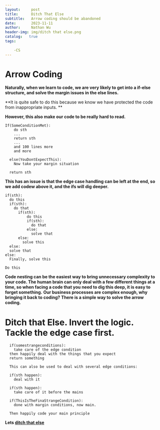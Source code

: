 ```yaml
---
layout:     post
title:      Ditch That Else
subtitle:   Arrow coding should be abandoned
date:       2023-11-11
author:     Nathan Wu
header-img: img/ditch that else.png
catalog:   true
tags:
    
    -CS
---
```


# Arrow Coding

**Naturally, when we learn to code, we are very likely to get into a if-else structure, and solve the margin issues in the else lines.**

**It is quite safe to do this because we know we have protected the code from inappropriate inputs. **

**However, this also make our code to be really hard to read.**

    If(SomeConditionMet):
        do sth
        ...
        return sth
        ...
        and 100 lines more
        and more

      else(YouDontExpectThis):
        Now take your margin situation

      return sth

**This has an issue is that the edge case handling can be left at the end, so we add codew above it, and the ifs will dig deeper.**

    if(sth):
      do this
      if(sth):
        do that
          if(sth):
              do this
              if(sth):
                do that
              else:
                solve that
          else:
            solve this
      else:
      solve that
    else:
      Finally, solve this

    Do this

**Code nesting can be the easiest way to bring unnecessary complexity to your code. The human brain can only deal with a few different things at a time, so when facing a code that you need to dig this deep, it is easy to forget something.**
**Our business processes are complex enough, why bringing it back to coding?**
**There is a simple way to solve the arrow coding.**
# Ditch that Else. Invert the logic. Tackle the edge case first.

      if(somestrangeconditions):
        take care of the edge condition
      then happily deal with the things that you expect
      return something
    
      This can also be used to deal with several edge conditions:
    
      if(sth happen):
        deal with it
    
      if(sth happen):
        take care of it before the mains
    
      if(ThisIsTheFinaStrangeCondition):
        done with margin conditions, now main.
    
      Then happily code your main principle


**Lets [ditch that else](https://blog.codinghorror.com/flattening-arrow-code/)**
      
